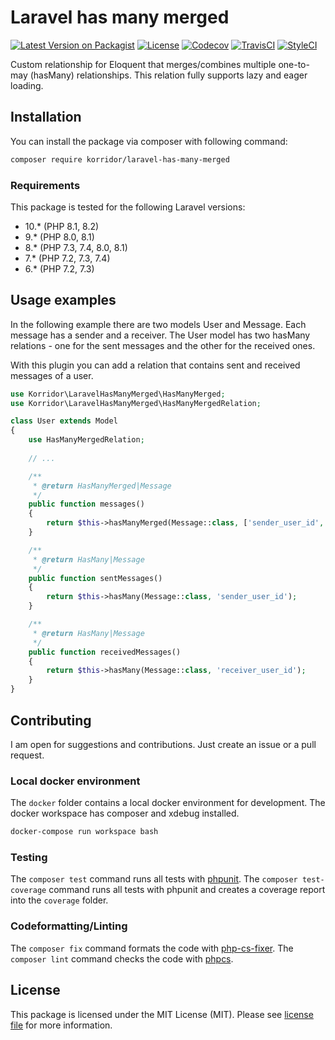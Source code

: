 # Laravel has many merged

[![Latest Version on Packagist](https://img.shields.io/packagist/v/korridor/laravel-has-many-merged?style=flat-square)](https://packagist.org/packages/korridor/laravel-has-many-merged)
[![License](https://img.shields.io/packagist/l/korridor/laravel-has-many-merged?style=flat-square)](license.md)
[![Codecov](https://img.shields.io/codecov/c/github/korridor/laravel-has-many-merged?style=flat-square)](https://codecov.io/gh/korridor/laravel-has-many-merged)
[![TravisCI](https://img.shields.io/travis/korridor/laravel-has-many-merged?style=flat-square)](https://travis-ci.org/korridor/laravel-has-many-merged)
[![StyleCI](https://styleci.io/repos/339041939/shield)](https://styleci.io/repos/339041939)

Custom relationship for Eloquent that merges/combines multiple one-to-may (hasMany) relationships.
This relation fully supports lazy and eager loading.

## Installation

You can install the package via composer with following command:

```bash
composer require korridor/laravel-has-many-merged
```

### Requirements

This package is tested for the following Laravel versions:

- 10.* (PHP 8.1, 8.2)
- 9.* (PHP 8.0, 8.1)
- 8.* (PHP 7.3, 7.4, 8.0, 8.1)
- 7.* (PHP 7.2, 7.3, 7.4)
- 6.* (PHP 7.2, 7.3)

## Usage examples

In the following example there are two models User and Message.
Each message has a sender and a receiver.
The User model has two hasMany relations - one for the sent messages and the other for the received ones.

With this plugin you can add a relation that contains sent and received messages of a user.

```php
use Korridor\LaravelHasManyMerged\HasManyMerged;
use Korridor\LaravelHasManyMerged\HasManyMergedRelation;

class User extends Model
{
    use HasManyMergedRelation;
    
    // ...

    /**
     * @return HasManyMerged|Message
     */
    public function messages()
    {
        return $this->hasManyMerged(Message::class, ['sender_user_id', 'receiver_user_id']);
    }

    /**
     * @return HasMany|Message
     */
    public function sentMessages()
    {
        return $this->hasMany(Message::class, 'sender_user_id');
    }

    /**
     * @return HasMany|Message
     */
    public function receivedMessages()
    {
        return $this->hasMany(Message::class, 'receiver_user_id');
    }
}
```

## Contributing

I am open for suggestions and contributions. Just create an issue or a pull request.

### Local docker environment

The `docker` folder contains a local docker environment for development.
The docker workspace has composer and xdebug installed.

```bash
docker-compose run workspace bash
```

### Testing

The `composer test` command runs all tests with [phpunit](https://phpunit.de/).
The `composer test-coverage` command runs all tests with phpunit and creates a coverage report into the `coverage` folder.

### Codeformatting/Linting

The `composer fix` command formats the code with [php-cs-fixer](https://github.com/FriendsOfPHP/PHP-CS-Fixer).
The `composer lint` command checks the code with [phpcs](https://github.com/squizlabs/PHP_CodeSniffer).

## License

This package is licensed under the MIT License (MIT). Please see [license file](license.md) for more information.
